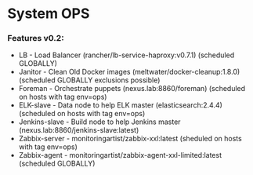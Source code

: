# System OPS

### Features v0.2:

* LB - Load Balancer (rancher/lb-service-haproxy:v0.7.1) (scheduled GLOBALLY)
* Janitor - Clean Old Docker images (meltwater/docker-cleanup:1.8.0) (scheduled GLOBALLY exclusions possible)
* Foreman - Orchestrate puppets (nexus.lab:8860/foreman) (scheduled on hosts with tag env=ops)
* ELK-slave - Data node to help ELK master (elasticsearch:2.4.4) (scheduled on hosts with tag env=ops)
* Jenkins-slave - Build node to help Jenkins master (nexus.lab:8860/jenkins-slave:latest)
* Zabbix-server - monitoringartist/zabbix-xxl:latest (sheduled on hosts with tag env=ops)
* Zabbix-agent - monitoringartist/zabbix-agent-xxl-limited:latest (scheduled GLOBALLY)

